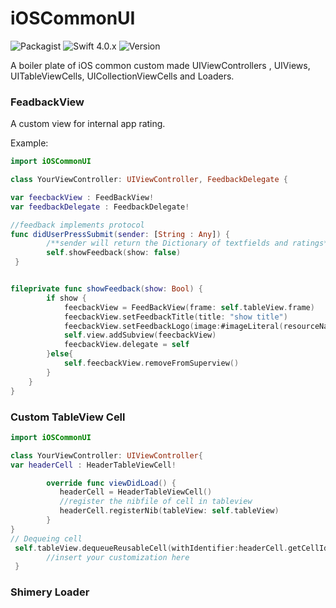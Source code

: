 # iOSCommonUI 
![Packagist](https://img.shields.io/packagist/l/doctrine/orm.svg)
![Swift 4.0.x](https://img.shields.io/badge/Swift-4.0.x-orange.svg) 
![Version](https://img.shields.io/badge/Version-1.0-green.svg)

A boiler plate of iOS common custom made UIViewControllers , UIViews, UITableViewCells, UICollectionViewCells and Loaders. 

### FeadbackView 
A custom view for internal app rating.

Example:
```swift
import iOSCommonUI

class YourViewController: UIViewController, FeedbackDelegate {

var feecbackView : FeedBackView!
var feedbackDelegate : FeedbackDelegate!

//feedback implements protocol
func didUserPressSubmit(sender: [String : Any]) {
        /**sender will return the Dictionary of textfields and ratings**/ 
        self.showFeedback(show: false)
 }


fileprivate func showFeedback(show: Bool) {
        if show {
            feecbackView = FeedBackView(frame: self.tableView.frame)
            feecbackView.setFeedbackTitle(title: "show title")
            feecbackView.setFeedbackLogo(image:#imageLiteral(resourceName: "sac_logo"))        
            self.view.addSubview(feecbackView)
            feecbackView.delegate = self
        }else{
            self.feecbackView.removeFromSuperview()
        }
    }
}
```
### Custom TableView Cell
```swift
import iOSCommonUI

class YourViewController: UIViewController{
var headerCell : HeaderTableViewCell!

        override func viewDidLoad() {
           headerCell = HeaderTableViewCell()
           //register the nibfile of cell in tableview
           headerCell.registerNib(tableView: self.tableView)
        }
}
// Dequeing cell 
 self.tableView.dequeueReusableCell(withIdentifier:headerCell.getCellId()) as? HeaderTableViewCell {
        //insert your customization here
 }


```
### Shimery Loader 


